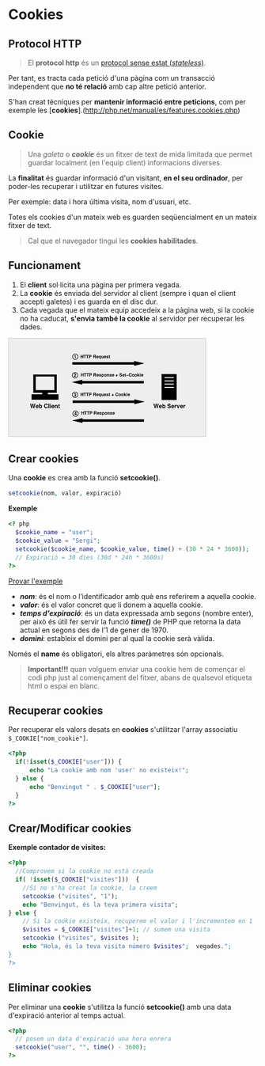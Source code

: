 <!-- notoc -->

# Cookies

## Protocol HTTP

> El  **protocol http** és un [protocol sense estat (*stateless*)](https://es.wikipedia.org/wiki/Protocolo_sin_estado).

Per tant, es tracta cada petició d'una pàgina com un transacció independent que **no té relació** amb cap altre petició anterior.

S'han creat tècniques per **mantenir informació entre peticions**, com per exemple les [**cookies**].(http://php.net/manual/es/features.cookies.php)

## Cookie

> Una *galeta* o ***cookie*** és un fitxer de text de mida limitada que permet guardar localment (en l'equip client) informacions diverses.

La **finalitat** és guardar informació d'un visitant, **en el seu ordinador**, per poder-les recuperar i utilitzar en futures visites.
 
Per exemple: data i hora última visita, nom d'usuari, etc.

Totes els cookies d'un mateix web es guarden seqüencialment en un mateix fitxer de text.

> Cal que el navegador tingui les **cookies habilitades**.

## Funcionament

1. El **client** sol·licita una pàgina per primera vegada.
2. La **cookie** és enviada del servidor al client (sempre i quan el client accepti galetes) i es guarda en el disc dur.
3. Cada vegada que el mateix equip accedeix a la pàgina web, si la cookie no ha caducat, **s'envia també la cookie** al servidor per recuperar les dades.

![](/assets/php-cookies.png)

## Crear cookies

Una **cookie** es crea amb la funció **setcookie()**.

```php
setcookie(nom, valor, expiració)
```

**Exemple**

```php
<? php
  $cookie_name = "user";
  $cookie_value = "Sergi";
  setcookie($cookie_name, $cookie_value, time() + (30 * 24 * 3600)); 
  // Expiració = 30 dies (30d * 24h * 3600s)
?>
```

[Provar l'exemple](https://www.w3schools.com/php/showphp.asp?filename=demo_cookie1)

*  **_nom_**: és el nom o l’identificador amb què ens referirem a aquella cookie.
*  **_valor_**: és el valor concret que li donem a aquella cookie.
*  **_temps d'expiració_**: és un data expressada amb segons (nombre enter), per això és útil fer servir la funció **_time()_** de PHP que retorna la data actual en segons des de l’1 de gener de 1970.
* **_domini_**: estableix el domini per al qual la cookie serà vàlida.

Només el **name** és obligatori, els altres paràmetres són opcionals.

> **Important!!!** quan volguem enviar una cookie hem de començar el codi php just al començament del fitxer, abans de qualsevol etiqueta html o espai en blanc.

## Recuperar cookies

Per recuperar els valors desats en **cookies** s'utilitzar l'array associatiu `$_COOKIE["nom_cookie"]`.

```php
<?php
  if(!isset($_COOKIE["user"])) {
      echo "La cookie amb nom 'user' no existeix!";
  } else {
      echo "Benvingut " . $_COOKIE["user"];
  }
?>
```

## Crear/Modificar cookies

**Exemple contador de visites:**

```php
<?php 
  //Comprovem si la cookie no està creada
  if( !isset($_COOKIE["visites"]))  { 
    //Si no s'ha creat la cookie, la creem
    setcookie ("visites", "1"); 
    echo "Benvingut, és la teva primera visita";
} else { 
    // Si la cookie existeix, recuperem el valor i l'incrementem en 1
    $visites = $_COOKIE["visites"]+1; // sumem una visita
    setcookie ("visites", $visites ); 
    echo "Hola, és la teva visita número $visites";  vegades.";
}
?>
```

## Eliminar cookies

Per eliminar una **cookie** s'utilitza la funció **setcookie()** amb una data d'expiració anterior al temps actual.

```php
<?php
  // posem un data d'expiració una hora enrera
  setcookie("user", "", time() - 3600);
?>
```

